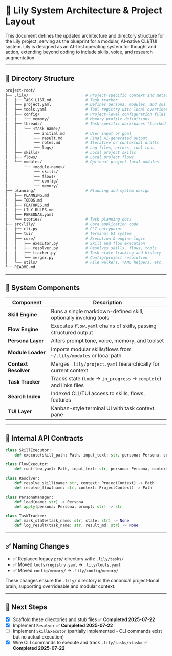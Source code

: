 # 🌸 Lily System Architecture & Project Layout

This document defines the updated architecture and directory structure for the Lily project, serving as the blueprint for a modular, AI-native CLI/TUI system. Lily is designed as an AI-first operating system for thought and action, extending beyond coding to include skills, voice, and research augmentation.

---

## 📁 Directory Structure

```bash
project-root/
├── .lily/                         # Project-specific context and metadata
│   ├── TASK_LIST.md               # Task tracker
│   ├── project.yaml               # Defines persona, modules, and skill overrides
│   ├── tools.yaml                 # Tool registry with local overrides
│   ├── config/                    # Project-level configuration files
│   │   └── memory/                # Memory profile definitions
│   ├── threads/                   # Task-specific workspaces (tracked mode only)
│   │   └── <task-name>/
│   │       ├── initial.md         # User input or goal
│   │       ├── result.md          # Final AI-generated output
│   │       ├── notes.md           # Iterative or contextual drafts
│   │       └── logs/              # Log files, errors, tool runs
│   ├── skills/                    # Local project skills
│   ├── flows/                     # Local project flows
│   └── modules/                   # Optional project-local modules
│       └── <module-name>/
│           ├── skills/
│           ├── flows/
│           ├── config/
│           └── memory/
├── planning/                      # Planning and system design
│   ├── PLANNING.md
│   ├── TODOS.md
│   ├── FEATURES.md
│   ├── LILY_RULES.md
│   ├── PERSONAS.yaml
│   └── stories/                   # Task planning docs
├── src/lily/                      # Core application code
│   ├── cli.py                     # CLI entrypoint
│   ├── tui/                       # Terminal UI system
│   ├── core/                      # Execution & engine logic
│   │   ├── executor.py            # Skill and flow execution
│   │   ├── resolver.py            # Resolves skills, flows, tools
│   │   ├── tracker.py             # Task state tracking and history
│   │   └── merger.py              # Config/project resolution
│   └── utils/                     # File walkers, YAML helpers, etc.
└── README.md
```

---

## 🧠 System Components

| Component            | Description                                                        |
| -------------------- | ------------------------------------------------------------------ |
| **Skill Engine**     | Runs a single markdown-defined skill, optionally invoking tools    |
| **Flow Engine**      | Executes `flow.yaml` chains of skills, passing structured output   |
| **Persona Layer**    | Alters prompt tone, voice, memory, and toolset                     |
| **Module Loader**    | Imports modular skills/flows from `~/.lily/modules` or local path  |
| **Context Resolver** | Merges `.lily/project.yaml` hierarchically for current context     |
| **Task Tracker**     | Tracks state (`todo` → `in_progress` → `complete`) and links files |
| **Search Index**     | Indexed CLI/TUI access to skills, flows, features                  |
| **TUI Layer**        | Kanban-style terminal UI with task context pane                    |

---

## 🔧 Internal API Contracts

```python
class SkillExecutor:
    def execute(skill_path: Path, input_text: str, persona: Persona, context: ProjectContext) -> SkillResult

class FlowExecutor:
    def run(flow_yaml: Path, input_text: str, persona: Persona, context: ProjectContext) -> FlowResult

class Resolver:
    def resolve_skill(name: str, context: ProjectContext) -> Path
    def resolve_flow(name: str, context: ProjectContext) -> Path

class PersonaManager:
    def load(name: str) -> Persona
    def apply(persona: Persona, prompt: str) -> str

class TaskTracker:
    def mark_state(task_name: str, state: str) -> None
    def log_result(task_name: str, result_md: str) -> None
```

---

## ✅ Naming Changes

* ✅ Replaced legacy `prp/` directory with: `.lily/tasks/`
* ✅ Moved `tools/registry.yaml` → `.lily/tools.yaml`
* ✅ Moved `config/memory/` → `.lily/config/memory/`

These changes ensure the `.lily/` directory is the canonical project-local brain, supporting overrideable and modular context.

---

## 📌 Next Steps

* [x] Scaffold these directories and stub files ✅ **Completed 2025-07-22**
* [x] Implement `Resolver` ✅ **Completed 2025-07-22**
* [ ] Implement `SkillExecutor` (partially implemented - CLI commands exist but no actual execution)
* [x] Wire CLI commands to execute and track `.lily/tasks/<task>` ✅ **Completed 2025-07-22**
